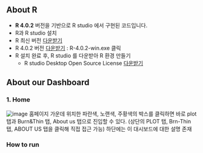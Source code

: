 ## About R
- **R 4.0.2** 버전을 기반으로 R studio 에서 구현된 코드입니다.
- R과 R studio 설치
- R 최신 버전 [다운받기](https://cran.r-project.org/bin/windows/base/)
- R 4.0.2 버전 [다운받기](https://cran.r-project.org/bin/windows/base/old/4.0.2/) : R-4.0.2-win.exe 클릭
- R 설치 완료 후, R studio 를 다운받아 R 환경 만들기
  -  R studio Desktop Open Source License [다운받기](https://www.rstudio.com/products/rstudio/download/#download)

## About our Dashboard

### 1. Home
![image](https://user-images.githubusercontent.com/77769026/125884940-64032d20-4526-45b5-b0e7-116b122bf828.png)
홈페이지 가운데 위치한 파란색, 노랜색, 주황색의 박스를 클릭하면 바로 plot 탭과 Burn&Thin 탭, About us 탭으로 진입할 수 있다.
(상단의 PLOT 탭, Brn-Thin탭, ABOUT US 탭을 클릭해 직접 접근 가능)
하단에는 이 대시보드에 대한 설명 존재



### How to run



